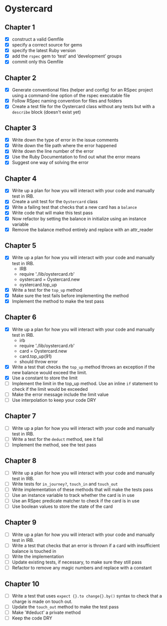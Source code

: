 # Oystercard

## Chapter 1
- [x] construct a valid Gemfile
- [x] specify a correct source for gems
- [x] specify the latest Ruby version
- [x] add the `rspec` gem to ‘test’ and ’development’ groups
- [x] commit only this Gemfile

## Chapter 2
- [x] Generate conventional files (helper and config) for an RSpec project using a command-line option of the rspec executable file
- [x] Follow RSpec naming convention for files and folders
- [x] Create a test file for the Oystercard class without any tests but with a `describe` block (doesn't exist yet)

## Chapter 3
- [x] Write down the type of error in the issue comments
- [x] Write down the file path where the error happened
- [x] Write down the line number of the error
- [x] Use the Ruby Documentation to find out what the error means
- [x] Suggest one way of solving the error

## Chapter 4
- [x] Write up a plan for how you will interact with your code and manually test in IRB.
- [x] Create a unit test for the `Oystercard` class
- [x] Write a failing test that checks that a new card has a `balance`
- [x] Write code that will make this test pass
- [x] Now refactor by setting the balance in initialize using an instance variable
- [x] Remove the balance method entirely and replace with an attr_reader

## Chapter 5
- [x] Write up a plan for how you will interact with your code and manually test in IRB.
  - IRB
  - require './lib/oystercard.rb'
  - oystercard = Oystercard.new
  - oystercard.top_up
- [x] Write a test for the `top_up` method
- [x] Make sure the test fails before implementing the method
- [x] Implement the method to make the test pass

## Chapter 6
- [x] Write up a plan for how you will interact with your code and manually test in IRB.
  - irb
  - require './lib/oystercard.rb'
  - card = Oystercard.new
  - card.top_up(91)
  - should throw error
- [x] Write a test that checks the `top_up` method throws an exception if the new balance would exceed the limit.
- [x] Use a constant to store the limit
- [ ] Implement the limit in the top_up method. Use an inline `if` statement to check if the limit would be exceeded
- [ ] Make the error message include the limit value
- [ ] Use interpolation to keep your code DRY

## Chapter 7
- [ ] Write up a plan for how you will interact with your code and manually test in IRB.
- [ ] Write a test for the `deduct` method, see it fail
- [ ] Implement the method, see the test pass

## Chapter 8
- [ ] Write up a plan for how you will interact with your code and manually test in IRB.
- [ ] Write tests for `in_journey?`, `touch_in` and `touch_out`
- [ ] Write implementation of these methods that will make the tests pass
- [ ] Use an instance variable to track whether the card is in use
- [ ] Use an RSpec predicate matcher to check if the card is in use
- [ ] Use boolean values to store the state of the card

## Chapter 9
- [ ] Write up a plan for how you will interact with your code and manually test in IRB.
- [ ] Write a test that checks that an error is thrown if a card with insufficient balance is touched in
- [ ] Write the implementation
- [ ] Update existing tests, if necessary, to make sure they still pass
- [ ] Refactor to remove any magic numbers and replace with a constant

## Chapter 10
- [ ] Write a test that uses `expect {}.to change{}.by()` syntax to check that a charge is made on touch out.
- [ ] Update the `touch_out` method to make the test pass
- [ ] Make '#deduct' a private method
- [ ] Keep the code DRY
